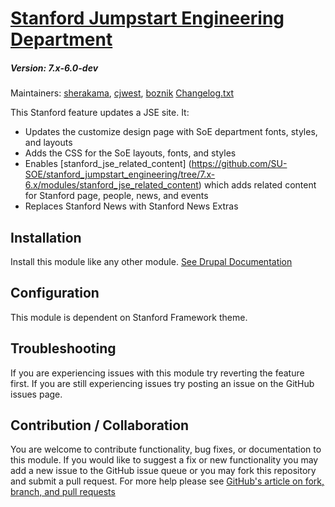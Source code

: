 # [Stanford Jumpstart Engineering Department](https://github.com/SU-SWS/stanford_jumpstart_engineering)
##### Version: 7.x-6.0-dev

Maintainers: [sherakama](https://github.com/sherakama), [cjwest](https://github.com/cjwest), [boznik](https://github.com/boznik)
[Changelog.txt](CHANGELOG.txt)

This Stanford feature updates a JSE site. It:
* Updates the customize design page with SoE department fonts, styles, and layouts
* Adds the CSS for the SoE layouts, fonts, and styles
* Enables [stanford_jse_related_content] (https://github.com/SU-SOE/stanford_jumpstart_engineering/tree/7.x-6.x/modules/stanford_jse_related_content) which adds related content for Stanford page, people, news, and events
* Replaces Stanford News with Stanford News Extras

Installation
---

Install this module like any other module. [See Drupal Documentation](https://drupal.org/documentation/install/modules-themes/modules-7)

Configuration
---

This module is dependent on Stanford Framework theme.

Troubleshooting
---

If you are experiencing issues with this module try reverting the feature first. If you are still experiencing issues try posting an issue on the GitHub issues page.

Contribution / Collaboration
---

You are welcome to contribute functionality, bug fixes, or documentation to this module. If you would like to suggest a fix or new functionality you may add a new issue to the GitHub issue queue or you may fork this repository and submit a pull request. For more help please see [GitHub's article on fork, branch, and pull requests](https://help.github.com/articles/using-pull-requests)

